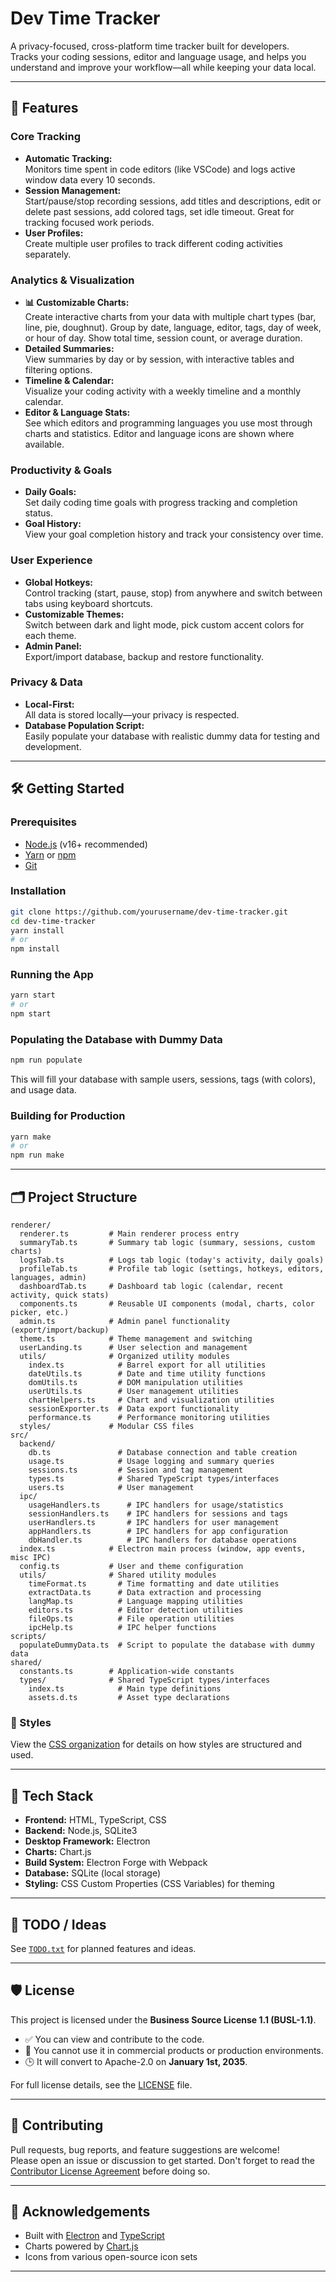 # Dev Time Tracker

A privacy-focused, cross-platform time tracker built for developers.  
Tracks your coding sessions, editor and language usage, and helps you understand and improve your workflow—all while keeping your data local.

---

## 🚀 Features

### **Core Tracking**

- **Automatic Tracking:**  
  Monitors time spent in code editors (like VSCode) and logs active window data every 10 seconds.
- **Session Management:**  
  Start/pause/stop recording sessions, add titles and descriptions, edit or delete past sessions, add colored tags, set idle timeout. Great for tracking focused work periods.
- **User Profiles:**  
  Create multiple user profiles to track different coding activities separately.

### **Analytics & Visualization**

- **📊 Customizable Charts:**  
  Create interactive charts from your data with multiple chart types (bar, line, pie, doughnut). Group by date, language, editor, tags, day of week, or hour of day. Show total time, session count, or average duration.
- **Detailed Summaries:**  
  View summaries by day or by session, with interactive tables and filtering options.
- **Timeline & Calendar:**  
  Visualize your coding activity with a weekly timeline and a monthly calendar.
- **Editor & Language Stats:**  
  See which editors and programming languages you use most through charts and statistics. Editor and language icons are shown where available.

### **Productivity & Goals**

- **Daily Goals:**  
  Set daily coding time goals with progress tracking and completion status.
- **Goal History:**  
  View your goal completion history and track your consistency over time.

### **User Experience**

- **Global Hotkeys:**  
  Control tracking (start, pause, stop) from anywhere and switch between tabs using keyboard shortcuts.
- **Customizable Themes:**  
  Switch between dark and light mode, pick custom accent colors for each theme.
- **Admin Panel:**  
  Export/import database, backup and restore functionality.

### **Privacy & Data**

- **Local-First:**  
  All data is stored locally—your privacy is respected.
- **Database Population Script:**  
  Easily populate your database with realistic dummy data for testing and development.

---

## 🛠️ Getting Started

### Prerequisites

- [Node.js](https://nodejs.org/) (v16+ recommended)
- [Yarn](https://yarnpkg.com/) or [npm](https://www.npmjs.com/)
- [Git](https://git-scm.com/)

### Installation

```bash
git clone https://github.com/yourusername/dev-time-tracker.git
cd dev-time-tracker
yarn install
# or
npm install
```

### Running the App

```bash
yarn start
# or
npm start
```

### Populating the Database with Dummy Data

```bash
npm run populate
```

This will fill your database with sample users, sessions, tags (with colors), and usage data.

### Building for Production

```bash
yarn make
# or
npm run make
```

---

## 🗂️ Project Structure

```
renderer/
  renderer.ts         # Main renderer process entry
  summaryTab.ts       # Summary tab logic (summary, sessions, custom charts)
  logsTab.ts          # Logs tab logic (today's activity, daily goals)
  profileTab.ts       # Profile tab logic (settings, hotkeys, editors, languages, admin)
  dashboardTab.ts     # Dashboard tab logic (calendar, recent activity, quick stats)
  components.ts       # Reusable UI components (modal, charts, color picker, etc.)
  admin.ts            # Admin panel functionality (export/import/backup)
  theme.ts            # Theme management and switching
  userLanding.ts      # User selection and management
  utils/              # Organized utility modules
    index.ts            # Barrel export for all utilities
    dateUtils.ts        # Date and time utility functions
    domUtils.ts         # DOM manipulation utilities
    userUtils.ts        # User management utilities
    chartHelpers.ts     # Chart and visualization utilities
    sessionExporter.ts  # Data export functionality
    performance.ts      # Performance monitoring utilities
  styles/             # Modular CSS files
src/
  backend/
    db.ts               # Database connection and table creation
    usage.ts            # Usage logging and summary queries
    sessions.ts         # Session and tag management
    types.ts            # Shared TypeScript types/interfaces
    users.ts            # User management
  ipc/
    usageHandlers.ts      # IPC handlers for usage/statistics
    sessionHandlers.ts    # IPC handlers for sessions and tags
    userHandlers.ts       # IPC handlers for user management
    appHandlers.ts        # IPC handlers for app configuration
    dbHandler.ts          # IPC handlers for database operations
  index.ts            # Electron main process (window, app events, misc IPC)
  config.ts           # User and theme configuration
  utils/              # Shared utility modules
    timeFormat.ts       # Time formatting and date utilities
    extractData.ts      # Data extraction and processing
    langMap.ts          # Language mapping utilities
    editors.ts          # Editor detection utilities
    fileOps.ts          # File operation utilities
    ipcHelp.ts          # IPC helper functions
scripts/
  populateDummyData.ts  # Script to populate the database with dummy data
shared/
  constants.ts        # Application-wide constants
  types/              # Shared TypeScript types/interfaces
    index.ts            # Main type definitions
    assets.d.ts         # Asset type declarations
```

### 🎨 Styles

View the [CSS organization](./renderer/styles/styles.md) for details on how styles are structured and used.

---

## 🔧 Tech Stack

- **Frontend:** HTML, TypeScript, CSS
- **Backend:** Node.js, SQLite3
- **Desktop Framework:** Electron
- **Charts:** Chart.js
- **Build System:** Electron Forge with Webpack
- **Database:** SQLite (local storage)
- **Styling:** CSS Custom Properties (CSS Variables) for theming

---

## 📝 TODO / Ideas

See [`TODO.txt`](./TODO.txt) for planned features and ideas.

---

## 🛡️ License

This project is licensed under the **Business Source License 1.1 (BUSL-1.1)**.

- ✅ You can view and contribute to the code.
- 🚫 You cannot use it in commercial products or production environments.
- 🕒 It will convert to Apache-2.0 on **January 1st, 2035**.

For full license details, see the [LICENSE](./LICENSE) file.

---

## 🤝 Contributing

Pull requests, bug reports, and feature suggestions are welcome!  
Please open an issue or discussion to get started.
Don't forget to read the [Contributor License Agreement](./CLA.md) before doing so.

---

## 🙏 Acknowledgements

- Built with [Electron](https://www.electronjs.org/) and [TypeScript](https://www.typescriptlang.org/)
- Charts powered by [Chart.js](https://www.chartjs.org/)
- Icons from various open-source icon sets

---
